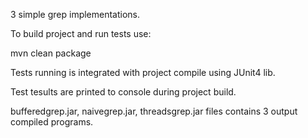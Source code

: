 3 simple grep implementations.

To build project and run tests use:

mvn clean package



Tests running is integrated with project compile using JUnit4 lib.

Test tesults are printed to console during project build.


bufferedgrep.jar, naivegrep.jar, threadsgrep.jar files contains 3 output compiled programs.